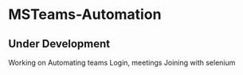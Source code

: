 # MSTeams-Automation
## Under Development
Working on Automating teams Login, meetings Joining with selenium
